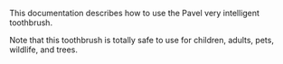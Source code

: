 This documentation describes how to use the Pavel very intelligent toothbrush.

Note that this toothbrush is totally safe to use for children, adults, pets, wildlife, and trees.
